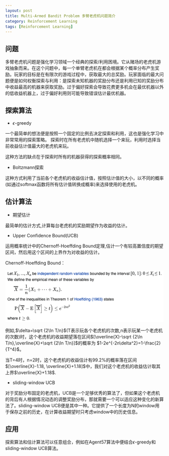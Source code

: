 ```yaml
---
layout: post
title: Multi-Armed Bandit Problem 多臂老虎机问题简介
category: Reinforcement Learning
tags: [Reinforcement Learning]
---
```

## 问题

多臂老虎机问题是强化学习领域一个经典的探索/利用困境。它从赌场的老虎机游戏抽象而来。在这个问题中，每一个单臂老虎机在都会根据某个概率分布产生奖励。玩家的目标是在有限次的游戏过程中，获取最大的总奖励。玩家面临的最大问题便是如何权衡探索与利用：是探索未知机器的奖励分布还是利用已知的奖励分布中收益最高的机器来获取奖励。过于偏好探索会导致花费更多机会在最优机器以外的低收益机器上，过于偏好利用则可能导致错误估计最优机器。

## 探索算法

* $\epsilon$-greedy

一个最简单的想法便是按照一个固定的比例去决定探索和利用，这也是强化学习中非常常用的探索策略。
探索时在所有老虎机中随机选择一个来玩，利用时选择当前收益估计值最大的老虎机来玩。

这种方法的缺点在于探索时所有的机器获得的探索概率相同。

* Boltzmann探索

这种方式利用了当前各个老虎机的收益估计值，按照估计值的大小，以不同的概率(如通过softmax函数将所有估计值转换成概率)来选择使用的老虎机。

## 估计算法

* 期望估计

最简单的估计方式,计算每台老虎机的奖励期望作为收益的估计。

* Upper Confidence Bound(UCB)

运用概率统计中的Chernoff-Hoeffding Bound定理,估计一个有较高置信度的期望区间，然后用这个区间的上界作为对收益的估计。

Chernoff-Hoeffding Bound：

![截屏2020-09-17 下午6.01.39](https://raw.githubusercontent.com/lanpartis/DocsPics/master/images_for_docs/%E6%88%AA%E5%B1%8F2020-09-17%20%E4%B8%8B%E5%8D%886.01.39.png)

例如,$\delta=\sqrt {2\ln T/n}$(T表示玩各个老虎机的次数,n表示玩某一个老虎机的次数)时，这个老虎机的收益期望落在区间$[\overline{X}-\sqrt {2\ln T/n},\overline{X}+\sqrt {2\ln T/n}]$的概率为
$1-2e^{-2n\delta^2}=1-\frac{2}{T^4}$。

当T=4时，n=2时，这个老虎机的收益估计有99.2%的概率落在区间$[\overline{X}-1.18, \overline{X}+1.18]$中，我们对这个老虎机的收益估计取其上界$\overline{X}+1.18$.

* sliding-window UCB

对于奖励分布固定的老虎机，UCB是一个足够优秀的算法了，但如果这个老虎机的背后有人根据情况动态的调整奖励分布，那就需要一个可以适应这种变化的新算法了。sliding-window UCB便是其中一种。它提供了一个长度为N的window用于保存之前的历史，在计算收益期望时只考虑window中的历史信息。

## 应用

探索算法和估计算法可以任意组合，例如在Agent57算法中便结合$\epsilon$-greedy和sliding-window UCB算法。
